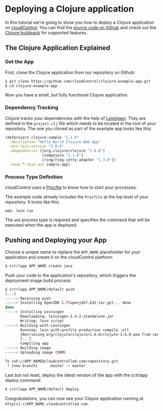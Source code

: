 # Deploying a Clojure application

In this tutorial we're going to show you how to deploy a Clojure  application on [cloudControl]. You can find the [source code on Github](https://github.com/cloudControl/clojure-example-app) and check out the [Clojure buildpack] for supported features.

## The Clojure Application Explained
### Get the App
First, clone the Clojure application from our repository on Github:

~~~bash
$ git clone https://github.com/cloudControl/clojure-example-app.git
$ cd clojure-example-app
~~~

Now you have a small, but fully functional Clojure application.

### Dependency Tracking
Clojure tracks your dependencies with the help of [Leiningen]. They are defined in the `project.clj` file which needs to be located in the root of your repository. The one you cloned as part of the example app looks like this: 
~~~clojure
(defproject clojure-sample "1.1.0"
  :description "Hello World Clojure Web App"
  :min-lein-version "2.0.0"
  :dependencies [[org.clojure/clojure "1.6.0"]
                 [compojure "1.1.8"]
                 [ring/ring-jetty-adapter "1.3.0"]]
  :main ^:skip-aot sample.app)
~~~

### Process Type Definition
cloudControl uses a [Procfile] to know how to start your processes.

The example code already includes the `Procfile` at the top level of your repository. It looks like this:

~~~
web: lein run
~~~

The `web` process type is required and specifies the command that will be executed when the app is deployed.

## Pushing and Deploying your App
Choose a unique name to replace the `APP_NAME` placeholder for your application and create it on the
cloudControl platform:

~~~bash
$ cctrlapp APP_NAME create java
~~~

Push your code to the application's repository, which triggers the deployment image build process:

~~~bash
$ cctrlapp APP_NAME/default push
[...]
-----> Receiving push
-----> Installing OpenJDK 1.7(openjdk7.b32.tar.gz)... done
done
-----> Installing Leiningen
       Downloading: leiningen-2.4.2-standalone.jar
       Writing: lein script
-----> Building with Leiningen
       Running: lein with-profile production compile :all
       (Retrieving org/clojure/clojure/1.6.0/clojure-1.6.0.pom from central)
       [...]
       Compiling app
-----> Building image
-----> Uploading image (59M)

To ssh://APP_NAME@cloudcontrolled.com/repository.git
 * [new branch]      master -> master

~~~

Last but not least, deploy the latest version of the app with the cctrlapp deploy command:

~~~bash
$ cctrlapp APP_NAME/default deploy
~~~

Congratulations, you can now see your Clojure application running at `http[s]://APP_NAME.cloudcontrolled.com`.

[cloudControl]: https://www.cloudcontrol.com/
[Clojure buildpack]: https://github.com/cloudControl/buildpack-clojure
[cloudControl-command-line-client]: https://www.cloudcontrol.com/dev-center/platform-documentation#command-line-client-web-console-and-api
[Git client]: http://git-scm.com/
[Procfile]: https://www.cloudcontrol.com/dev-center/platform-documentation#buildpacks-and-the-procfile
[Leiningen]: http://leiningen.org/
